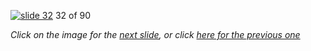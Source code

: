 [![slide 32](https://dl.dropboxusercontent.com/u/2977490/presentations/cookbook/img32.jpg)](33.md)
32 of 90

_Click on the image for the [next slide](33.md), or click [here for the previous one](31.md)_